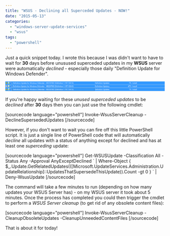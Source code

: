 ```yaml
---
title: "WSUS - Declining all Superceded Updates - NOW!"
date: "2015-05-13"
categories:
  - "windows-server-update-services"
  - "wsus"
tags:
  - "powershell"
---
```


Just a quick snippet today. I wrote this because I was didn't want to have to wait for **30** days before unusused superceded updates in my **WSUS** server were automatically _declined_ - especially those daily "Definition Update for Windows Defender".

[![ss_wsus_definitionupdates](/images/ss_wsus_definitionupdates.png?w=660)](/images/ss_wsus_definitionupdates.png)

If you're happy waiting for these _unused superceded updates_ to be _declined_ after **30** days then you can just use the following cmdlet:

\[sourcecode language="powershell"\] Invoke-WsusServerCleanup -DeclineSupersededUpdates \[/sourcecode\]

However, if you don't want to wait you can fire off this little PowerShell script. It is just a single line of PowerShell code that will automatically _decline_ all updates with a status of anything except for declined and has at least one _superceding_ update:

\[sourcecode language="powershell"\] Get-WSUSUpdate -Classification All -Status Any -Approval AnyExceptDeclined \` | Where-Object { $\_.Update.GetRelatedUpdates((\[Microsoft.UpdateServices.Administration.UpdateRelationship\]::UpdatesThatSupersedeThisUpdate)).Count -gt 0 } \` | Deny-WsusUpdate \[/sourcecode\]

The command will take a few minutes to run (depending on how many updates your WSUS Server has) - on my WSUS server it took about 5 minutes. Once the process has completed you could then trigger the cmdlet to perform a _WSUS Server cleanup_ (to get rid of any obsolete content files):

\[sourcecode language="powershell"\] Invoke-WsusServerCleanup -CleanupObsoleteUpdates -CleanupUnneededContentFiles \[/sourcecode\]

That is about it for today!

